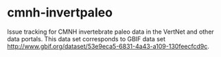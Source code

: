 # cmnh-invertpaleo
Issue tracking for CMNH invertebrate paleo data in the VertNet and other data portals. This data set corresponds to GBIF data set http://www.gbif.org/dataset/53e9eca5-6831-4a43-a109-130feecfcd9c.
